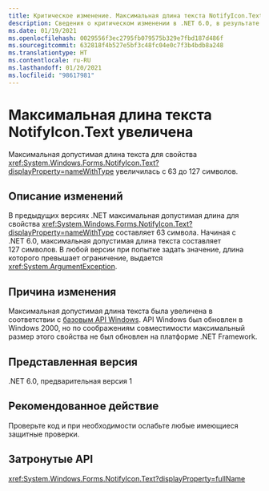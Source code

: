 ```yaml
---
title: Критическое изменение. Максимальная длина текста NotifyIcon.Text увеличена
description: Сведения о критическом изменении в .NET 6.0, в результате которого увеличена максимальная длина текста для свойства NotifyIcon.Text.
ms.date: 01/19/2021
ms.openlocfilehash: 0029556f3ec2795fb079575b329e7fbd187d486f
ms.sourcegitcommit: 632818f4b527e5bf3c48fc04e0c7f3b4bdb8a248
ms.translationtype: HT
ms.contentlocale: ru-RU
ms.lasthandoff: 01/20/2021
ms.locfileid: "98617981"
---
```

# <a name="notifyicontext-maximum-text-length-increased"></a>Максимальная длина текста NotifyIcon.Text увеличена

Максимальная допустимая длина текста для свойства <xref:System.Windows.Forms.NotifyIcon.Text?displayProperty=nameWithType> увеличилась с 63 до 127 символов.

## <a name="change-description"></a>Описание изменений

В предыдущих версиях .NET максимальная допустимая длина для свойства <xref:System.Windows.Forms.NotifyIcon.Text?displayProperty=nameWithType> составляет 63 символа. Начиная с .NET 6.0, максимальная допустимая длина текста составляет 127 символов. В любой версии при попытке задать значение, длина которого превышает ограничение, выдается <xref:System.ArgumentException>.

## <a name="reason-for-change"></a>Причина изменения

Максимальная допустимая длина текста была увеличена в соответствии с [базовым API Windows](/windows/win32/api/shellapi/ns-shellapi-notifyicondataw#nif_showtip-0x00000080). API Windows был обновлен в Windows 2000, но по соображениям совместимости максимальный размер этого свойства не был обновлен на платформе .NET Framework.

## <a name="version-introduced"></a>Представленная версия

.NET 6.0, предварительная версия 1

## <a name="recommended-action"></a>Рекомендованное действие

Проверьте код и при необходимости ослабьте любые имеющиеся защитные проверки.

## <a name="affected-apis"></a>Затронутые API

<xref:System.Windows.Forms.NotifyIcon.Text?displayProperty=fullName>

<!--

### Affected APIs

- `P:System.Windows.Forms.NotifyIcon.Text`

### Category

Windows Forms

-->
